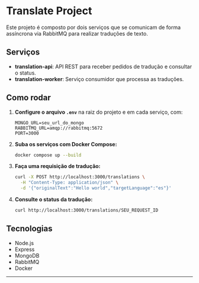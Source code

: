 # Translate Project

Este projeto é composto por dois serviços que se comunicam de forma assíncrona via RabbitMQ para realizar traduções de texto.

## Serviços

- **translation-api**: API REST para receber pedidos de tradução e consultar o status.
- **translation-worker**: Serviço consumidor que processa as traduções.

## Como rodar

1. **Configure o arquivo `.env`** na raiz do projeto e em cada serviço, com:
    ```
    MONGO_URL=seu_url_do_mongo
    RABBITMQ_URL=amqp://rabbitmq:5672
    PORT=3000
    ```

2. **Suba os serviços com Docker Compose:**
    ```sh
    docker compose up --build
    ```

3. **Faça uma requisição de tradução:**
    ```sh
    curl -X POST http://localhost:3000/translations \
      -H "Content-Type: application/json" \
      -d '{"originalText":"Hello world","targetLanguage":"es"}'
    ```

4. **Consulte o status da tradução:**
    ```sh
    curl http://localhost:3000/translations/SEU_REQUEST_ID
    ```

## Tecnologias

- Node.js
- Express
- MongoDB
- RabbitMQ
- Docker

---